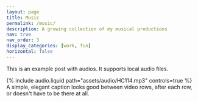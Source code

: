 ```yaml
---
layout: page
title: Music
permalink: /music/
description: A growing collection of my musical productions
nav: true
nav_order: 3
display_categories: [work, fun]
horizontal: false
---
```


This is an example post with audios. It supports local audio files.
<link rel="musicplayer" href="assets/css/musicplayer.scss">
<div class="row mt-3">
    <div class="col-sm mt-3 mt-md-0">
        {% include audio.liquid path="assets/audio/HC114.mp3" controls=true %}
    </div>
</div>
<div class="musicplayer">
</div>
<div class="caption">
    A simple, elegant caption looks good between video rows, after each row, or doesn't have to be there at all.
</div>
